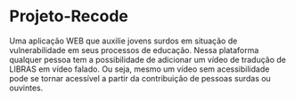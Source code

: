 # Projeto-Recode

Uma aplicação WEB que auxilie jovens surdos em situação de vulnerabilidade em seus processos de educação. Nessa plataforma  qualquer pessoa tem a  possibilidade de adicionar um vídeo de tradução de LIBRAS em vídeo falado. Ou seja, mesmo um vídeo sem acessibilidade pode se tornar acessível a partir da contribuição de pessoas surdas ou ouvintes.